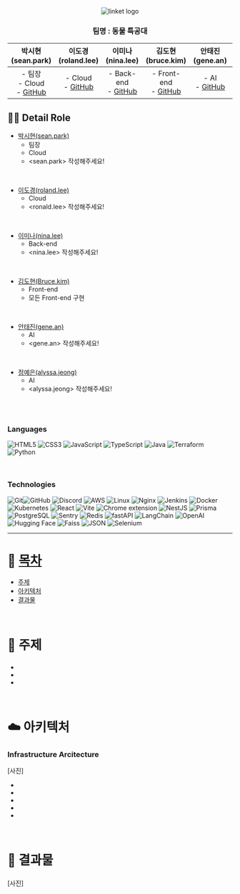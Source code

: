 <div align="center">
  <img src="https://github.com/user-attachments/assets/a056786a-a103-45be-bac1-888d3a089249" alt="linket logo" />
</div>

<div align="center">

### 팀명 : 동물 특공대

| 박시현(sean.park) | 이도경(roland.lee) | 이미나(nina.lee) | 김도현(bruce.kim) | 안태진(gene.an) | 정예은(alyssa.jeong) |
|:-------------------------------------------:|:--------------------------------------------:|:------------------------------------------:|:------------------------------------------:|:-------------------------------------------:|:-------------------------------------------:|
| - 팀장 <br> - Cloud  <br> - [GitHub](https://github.com/timepresent95) | - Cloud <br> - [GitHub](https://github.com/DvaCode) | - Back-end <br> - [GitHub](https://github.com/chsjen492) | - Front-end <br> - [GitHub](https://github.com/Dorae0) | - AI <br> - [GitHub](https://github.com/Taejin1221) | - AI <br> - [GitHub](https://github.com/Yeeun-Jeong) |

 </div>

## 💁‍♂️ Detail Role <a name = "role"></a>
+ [박시현(sean.park)](https://github.com/timepresent95)
  - 팀장
  - Cloud
  - <sean.park> 작성해주세요!
  
<Br>

+ [이도경(roland.lee)](https://github.com/DvaCode)
  - Cloud
  - <ronald.lee> 작성해주세요!

<Br>

+ [이미나(nina.lee)](https://github.com/chsjen492)
  - Back-end
  - <nina.lee> 작성해주세요!

<Br>

+ [김도현(Bruce.kim)](https://github.com/Dorae0)
  - Front-end
  - 모든 Front-end 구현

<Br>

+ [안태진(gene.an)](https://github.com/Taejin1221)
  - AI
  - <gene.an> 작성해주세요!

<Br>

+ [정예은(alyssa.jeong)](https://github.com/Yeeun-Jeong)
  - AI
  - <alyssa.jeong> 작성해주세요!

<Br>


 <br>

### Languages
<img alt="HTML5" src ="https://img.shields.io/badge/HTML5-E34F26.svg?&style=for-the-badge&logo=HTML5&logoColor=white"/> <img alt="CSS3" src ="https://img.shields.io/badge/CSS3-1572B6.svg?&style=for-the-badge&logo=CSS3&logoColor=white"/>
<img alt="JavaScript" src ="https://img.shields.io/badge/Javascript-F7DF1E.svg?&style=for-the-badge&logo=javascript&logoColor=white"/>
<img alt="TypeScript" src ="https://img.shields.io/badge/TypeScript-3178C6.svg?&style=for-the-badge&logo=TypeScript&logoColor=white"/>
<img alt="Java" src ="https://img.shields.io/badge/Java-007396.svg?&style=for-the-badge&logo=Java&logoColor=white"/>
<img alt="Terraform" src ="https://img.shields.io/badge/Terraform-946CED.svg?&style=for-the-badge&logo=Terraform&logoColor=white"/>
<img alt="Python" src ="https://img.shields.io/badge/Python-FFD43B.svg?&style=for-the-badge&logo=Python&logoColor=white"/>


<br>

### Technologies
<img alt="Git" src ="https://img.shields.io/badge/Git-F05032.svg?&style=for-the-badge&logo=Git&logoColor=white"/><img alt="GitHub" src ="https://img.shields.io/badge/GitHub-181717.svg?&style=for-the-badge&logo=Github&logoColor=white"/>
<img alt="Discord" src ="https://img.shields.io/badge/Discord-5865F2.svg?&style=for-the-badge&logo=Discord&logoColor=white"/>
<img alt="AWS" src ="https://img.shields.io/badge/AWS-232F3E.svg?&style=for-the-badge&logo=amazonwebservices&logoColor=white"/>
<img alt="Linux" src ="https://img.shields.io/badge/Linux-FCC624.svg?&style=for-the-badge&logo=linux&logoColor=white"/>
<img alt="Nginx" src ="https://img.shields.io/badge/Nginx-009639.svg?&style=for-the-badge&logo=nginx&logoColor=white"/>
<img alt="Jenkins" src ="https://img.shields.io/badge/Jenkins-D24939.svg?&style=for-the-badge&logo=Jenkins&logoColor=white"/>
<img alt="Docker" src ="https://img.shields.io/badge/Docker-4479A1.svg?&style=for-the-badge&logo=Docker&logoColor=white"/>
<img alt="Kubernetes" src ="https://img.shields.io/badge/Kubernetes-326CE5.svg?&style=for-the-badge&logo=Kubernetes&logoColor=white"/>
<img alt="React" src ="https://img.shields.io/badge/React-61DAFB.svg?&style=for-the-badge&logo=React&logoColor=white"/>
<img alt="Vite" src ="https://img.shields.io/badge/Vite-646CFF.svg?&style=for-the-badge&logo=Vite&logoColor=white"/>
<img alt="Chrome extension" src ="https://img.shields.io/badge/Chrome extension-4285F4.svg?&style=for-the-badge&logo=Chromewebstore&logoColor=white"/>
<img alt="NestJS" src ="https://img.shields.io/badge/NestJS-E0234E.svg?&style=for-the-badge&logo=nestjs&logoColor=white"/>
<img alt="Prisma" src ="https://img.shields.io/badge/Prisma-2D3748.svg?&style=for-the-badge&logo=prisma&logoColor=white"/>
<img alt="PostgreSQL" src ="https://img.shields.io/badge/Postgresql-4169E1.svg?&style=for-the-badge&logo=postgresql&logoColor=white"/>
<img alt="Sentry" src ="https://img.shields.io/badge/Sentry-362D59.svg?&style=for-the-badge&logo=sentry&logoColor=white"/>
<img alt="Redis" src ="https://img.shields.io/badge/Redis-FF4438.svg?&style=for-the-badge&logo=redis&logoColor=white"/>
<img alt="fastAPI" src ="https://img.shields.io/badge/fastapi-009688.svg?&style=for-the-badge&logo=fastapi&logoColor=white"/>
<img alt="LangChain" src ="https://img.shields.io/badge/langchain-1C3C3C.svg?&style=for-the-badge&logo=langchain&logoColor=white"/>
<img alt="OpenAI" src ="https://img.shields.io/badge/openai-412991.svg?&style=for-the-badge&logo=openai&logoColor=white"/>
<img alt="Hugging Face" src ="https://img.shields.io/badge/hugging face-FFD21E.svg?&style=for-the-badge&logo=huggingface&logoColor=white"/>
<img alt="Faiss" src ="https://img.shields.io/badge/faiss-0866FF.svg?&style=for-the-badge&logo=faiss&logoColor=white"/>
<img alt="JSON" src ="https://img.shields.io/badge/json-000000.svg?&style=for-the-badge&logo=json&logoColor=white"/>
<img alt="Selenium" src ="https://img.shields.io/badge/selenium-43B02A.svg?&style=for-the-badge&logo=selenium&logoColor=white"/>
<!--
<img alt="ELK" src ="https://img.shields.io/badge/ELK-005571.svg?&style=for-the-badge&logo=elasticstack&logoColor=white"/>
<img alt="nGrinder" src ="https://img.shields.io/badge/nGrinder-03C75A.svg?&style=for-the-badge&logo=naver&logoColor=white"/>
-->

---


# 📝 [목차](#index) <a name = "index"></a>

- [주제](#idea)
- [아키텍처](#structure)
- [결과물](#outputs)

<br>

# 🚩 주제 <a name = "idea"></a>
### 

- 
- 
- 

<br>

# ☁️ 아키텍처 <a name = "structure"></a>
### Infrastructure Arcitecture

[사진]

- 
- 
- 
- 
- 

<br>

# 🚩 결과물 <a name = "outputs"></a>
### 
[사진]
